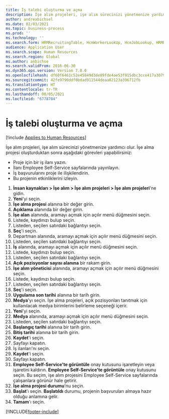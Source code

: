 ```yaml
---
title: İş talebi oluşturma ve açma
description: İşe alım projeleri, işe alım sürecinizi yönetmenize yardımcı olur.
author: andreabichsel
ms.date: 02/03/2021
ms.topic: business-process
ms.prod: ''
ms.technology: ''
ms.search.form: HRMRecruitingTable, HcmWorkerLookUp, HcmJobLookup, HRMRecruitingMedia, HRMRecruitingJobAd, HcmPersonnelManagementWorkspace
audience: Application User
ms.search.scope: Human Resources
ms.search.region: Global
ms.author: anbichse
ms.search.validFrom: 2016-06-30
ms.dyn365.ops.version: Version 7.0.0
ms.openlocfilehash: df60f6461c52e45849d3de89fde4ae53f915dbc3cce417a30790acf443c5fecc
ms.sourcegitcommit: 42fe9790ddf0bdad911544deaa82123a396712fb
ms.translationtype: HT
ms.contentlocale: tr-TR
ms.lasthandoff: 08/05/2021
ms.locfileid: "6778784"
---
```

# <a name="create-and-open-job-requisition"></a>İş talebi oluşturma ve açma

[!include [Applies to Human Resources](../includes/applies-to-hr.md)]

İşe alım projeleri, işe alım sürecinizi yönetmenize yardımcı olur. İşe alma projesi oluşturduktan sonra aşağıdaki görevleri yapabilirsiniz:

- Proje için bir iş ilanı yazın.
- İlanı Employee Self-Service sayfalarında yayınlayın.
- İş başvurularını proje ile ilişkilendirin.
- Bu projenin etkinliklerini izleyin. 

1. **İnsan kaynakları > İşe alım > İşe alım projeleri > İşe alım projeleri**'ne gidin.
2. **Yeni**'yi seçin.
3. **İşe alma projesi** alanına bir değer girin.
4. **Açıklama** alanında bir değer girin.
5. **İşe alan** alanında, aramayı açmak için açılır menü düğmesini seçin.
6. Listede, kaydınızı bulup seçin.
7. Listeden, seçilen satırdaki bağlantıyı seçin.
8. **Seç**'i seçin.
9. Departman alanında, aramayı açmak için açılır menü düğmesini seçin.
10. Listeden, seçilen satırdaki bağlantıyı seçin.
11. **İş** alanında, aramayı açmak için açılır menü düğmesini seçin.
12. Listede, kaydınızı bulup seçin.
13. Listeden, seçilen satırdaki bağlantıyı seçin.
14. **Açık pozisyonlar sayısı alanına** bir rakam girin.
15. **İşe alım yöneticisi** alanında, aramayı açmak için açılır menü düğmesini seçin.
16. Listede, kaydınızı bulup seçin.
17. Listeden, seçilen satırdaki bağlantıyı seçin.
18. **Seç**'i seçin.
19. **Uygulama son tarihi** alanına bir tarih girin.
20. **Medya**'yı seçin. İşe alma projeleri, açık pozisyonları tanıtmak için kullanılacak medya birimlerini belirleme seçeneği içerir.  
21. **Yeni**'yi seçin.
22. **Medya** alanında, aramayı açmak için açılır menü düğmesini seçin.
23. Listeden, seçilen satırdaki bağlantıyı seçin.
24. **Başlangıç tarihi** alanına bir tarih girin.
25. **Bitiş tarihi** alanına bir tarih girin.
26. **Kaydet**'i seçin.
27. Sayfayı kapatın.
28. İş ilanları'nı seçin.
29. **Kaydet**'i seçin.
30. Sayfayı kapatın.
31. **Employee Self-Service'te görüntüle** onay kutusunu işaretleyin veya işaretini kaldırın. **Employee Self-Service'te görüntüle** onay kutusunu seçin. Bu seçim, işe alım projesini Employee Self-Service sayfalarında çalışanlara görünür hale getirir.
32. **İşe alma projesi durumu**'nu seçin.
33. **Başlat**'ı seçin. **Başlatıldı** durumu, projenin başvuruları almaya hazır olduğu anlamına gelir.  
34. **Tamam**'ı seçin.

[!INCLUDE[footer-include](../includes/footer-banner.md)]